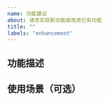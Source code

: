 ```yaml
---
name: 功能建议
about: 请求实现新功能或改进已有功能
title: ""
labels: "enhancement"
---
```


<!--
⚠️ 反馈前请确保已阅读
⚠️ 反馈前请确保已阅读
⚠️ 反馈前请确保已阅读

1. 请确保你已经认真阅读了 README 文件，可能你的建议已经实现。
2. 请在 issues 页面搜索你的建议，很可能已经有人提了。
-->

## 功能描述

<!--请简洁清晰地描述你希望的功能。-->

## 使用场景（可选）

<!--请简述你希望的功能的使用场景，有无可供参考的类似 App 功能等。-->
